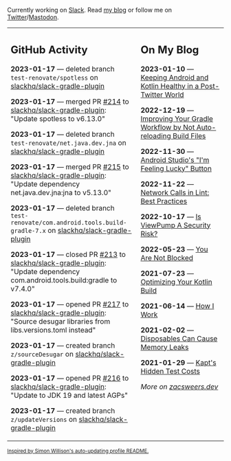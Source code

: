 Currently working on [Slack](https://slack.com/). Read [my blog](https://zacsweers.dev/) or follow me on [Twitter](https://twitter.com/ZacSweers)/[Mastodon](https://hachyderm.io/@ZacSweers).

<table><tr><td valign="top" width="60%">

## GitHub Activity
<!-- githubActivity starts -->
**2023-01-17** — deleted branch `test-renovate/spotless` on [slackhq/slack-gradle-plugin](https://github.com/slackhq/slack-gradle-plugin)

**2023-01-17** — merged PR [#214](https://github.com/slackhq/slack-gradle-plugin/pull/214) to [slackhq/slack-gradle-plugin](https://github.com/slackhq/slack-gradle-plugin): "Update spotless to v6.13.0"

**2023-01-17** — deleted branch `test-renovate/net.java.dev.jna` on [slackhq/slack-gradle-plugin](https://github.com/slackhq/slack-gradle-plugin)

**2023-01-17** — merged PR [#215](https://github.com/slackhq/slack-gradle-plugin/pull/215) to [slackhq/slack-gradle-plugin](https://github.com/slackhq/slack-gradle-plugin): "Update dependency net.java.dev.jna:jna to v5.13.0"

**2023-01-17** — deleted branch `test-renovate/com.android.tools.build-gradle-7.x` on [slackhq/slack-gradle-plugin](https://github.com/slackhq/slack-gradle-plugin)

**2023-01-17** — closed PR [#213](https://github.com/slackhq/slack-gradle-plugin/pull/213) to [slackhq/slack-gradle-plugin](https://github.com/slackhq/slack-gradle-plugin): "Update dependency com.android.tools.build:gradle to v7.4.0"

**2023-01-17** — opened PR [#217](https://github.com/slackhq/slack-gradle-plugin/pull/217) to [slackhq/slack-gradle-plugin](https://github.com/slackhq/slack-gradle-plugin): "Source desugar libraries from libs.versions.toml instead"

**2023-01-17** — created branch `z/sourceDesugar` on [slackhq/slack-gradle-plugin](https://github.com/slackhq/slack-gradle-plugin)

**2023-01-17** — opened PR [#216](https://github.com/slackhq/slack-gradle-plugin/pull/216) to [slackhq/slack-gradle-plugin](https://github.com/slackhq/slack-gradle-plugin): "Update to JDK 19 and latest AGPs"

**2023-01-17** — created branch `z/updateVersions` on [slackhq/slack-gradle-plugin](https://github.com/slackhq/slack-gradle-plugin)
<!-- githubActivity ends -->
</td><td valign="top" width="40%">

## On My Blog
<!-- blog starts -->
**2023-01-10** — [Keeping Android and Kotlin Healthy in a Post-Twitter World](https://www.zacsweers.dev/keeping-android-healthy/)

**2022-12-19** — [Improving Your Gradle Workflow by Not Auto-reloading Build Files](https://www.zacsweers.dev/improving-your-workflow-by-not-auto-reloading-build-files/)

**2022-11-30** — [Android Studio's "I'm Feeling Lucky" Button](https://www.zacsweers.dev/android-studios-im-feeling-lucky-button/)

**2022-11-22** — [Network Calls in Lint: Best Practices](https://www.zacsweers.dev/network-calls-in-lint-best-practices/)

**2022-10-17** — [Is ViewPump A Security Risk?](https://www.zacsweers.dev/is-viewpump-a-security-risk/)

**2022-05-23** — [You Are Not Blocked](https://www.zacsweers.dev/you-are-not-blocked/)

**2021-07-23** — [Optimizing Your Kotlin Build](https://www.zacsweers.dev/optimizing-your-kotlin-build/)

**2021-06-14** — [How I Work](https://www.zacsweers.dev/how-i-work/)

**2021-02-02** — [Disposables Can Cause Memory Leaks](https://www.zacsweers.dev/disposables-can-cause-memory-leaks/)

**2021-01-29** — [Kapt's Hidden Test Costs](https://www.zacsweers.dev/kapts-hidden-test-costs/)
<!-- blog ends -->
_More on [zacsweers.dev](https://zacsweers.dev/)_
</td></tr></table>

<sub><a href="https://simonwillison.net/2020/Jul/10/self-updating-profile-readme/">Inspired by Simon Willison's auto-updating profile README.</a></sub>
